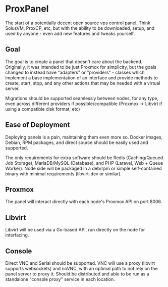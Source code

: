 ProxPanel
=========

The start of a potentially decent open source vps control panel. Think SolusVM, ProxCP, etc, but with the ability to be downloaded, setup, and used by anyone - even add new features and tweaks yourself.

Goal
----

The goal is to create a panel that doesn't care about the backend. Originally, it was intended to be just Proxmox for simplicity, but the goals changed to instead have "adapters" or "providers" - classes which implement a base implementation of an interface and provide methods to create, start, stop, and any other actions that may be needed with a virtual server. 

Migrations should be supported seamlessly between nodes, for any type, even across different providers if possible/compatible (Proxmox -> Libvirt if using a compatible disk format, etc)

Ease of Deployment
------------------

Deploying panels is a pain, maintaining them even more so. Docker images, Debian, RPM packages, and direct source should be easily used and supported.

The only requirements for extra software should be Redis (Caching/Queued Job Storage), MariaDB/MySQL (Database), and PHP (Laravel, Web + Queue Worker). Node side will be packaged in a deb/rpm or simple self-contained binary with minimal requirements (libvirt-dev or similar).

Proxmox
-------

The panel will interact directly with each node's Proxmox API on port 8006.

Libvirt
-------

Libvirt will be used via a Go-based API, run directly on the node for interfacing.

Console
-------

Direct VNC and Serial should be supported. VNC will use a proxy (libvirt supports websockets) and noVNC, with an optimal path to not rely on the panel server to proxy it. Should be distributed and able to be run as a standalone "console proxy" service in each location.

